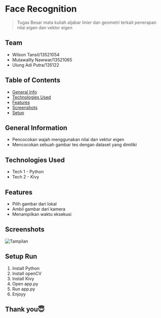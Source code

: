 # Face Recognition
> Tugas Besar mata kuliah aljabar linier dan geometri terkait penerapan nilai eigen dan vektor eigen

## Team
* Wilson Tansil/13521054
* Mutawallly Nawwar/13521065
* Ulung Adi Putra/135122

## Table of Contents
* [General Info](#general-information)
* [Technologies Used](#technologies-used)
* [Features](#features)
* [Screenshots](#screenshots)
* [Setup](#setup-run)


## General Information
- Pencocokan wajah menggunakan nilai dan vektor eigen
- Mencocokan sebuah gambar tes dengan dataset yang dimiliki


## Technologies Used
- Tech 1 - Python
- Tech 2 - Kivy


## Features
- Pilih gambar dari lokal
- Ambil gambar dari kamera
- Menampilkan waktu eksekusi


## Screenshots
![Tampilan](https://user-images.githubusercontent.com/89324014/203098895-09e99b25-d69a-49d8-9b40-5c20a577f5f1.png)



## Setup Run
1. Install Python
2. Install openCV
2. Install Kivy
3. Open app.py
4. Run app.py
5. Enjoyy

## Thank you😇

